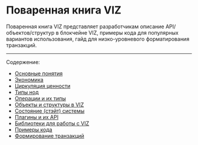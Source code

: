 # Поваренная книга VIZ

Поваренная книга VIZ представляет разработчикам описание API/объектов/структур в блокчейне VIZ, примеры кода для популярных вариантов использования, гайд для низко-уровневого форматирования транзакций.

***

Содержение:
* [Основные понятия](ru/Basic-concept.md)
* [Экономика](ru/Economy.md)
* [Циркуляция ценности](ru/Value-circulation.md)
* [Типы нод](ru/Node-types.md)
* [Операции и их типы](ru/Operations.md)
* [Объекты и структуры в VIZ](ru/Object-structures.md)
* [Состояние (стэйт) системы](ru/State.md)
* [Плагины и их API](ru/Plugins-API.md)
* [Библиотеки для работы с VIZ](ru/Libraries.md)
* [Примеры кода](ru/Code-examples.md)
* [Формирование транзакций](ru/Transaction-formatting.md)